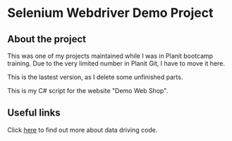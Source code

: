 # Selenium Webdriver Demo Project

## About the project
This was one of my projects maintained while I was in Planit bootcamp training. Due to the very limited number in Planit Git, I have to move it here.

This is the lastest version, as I delete some unfinished parts.

This is my C# script for the website "Demo Web Shop".

## Useful links

Click [here](https://blogs.msdn.microsoft.com/mathew_aniyan/2009/03/16/data-driving-coded-ui-tests/) to find out more about data driving code.
